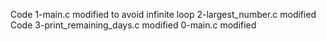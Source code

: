 Code 1-main.c modified to avoid infinite loop
2-largest_number.c modified
Code 3-print_remaining_days.c modified
0-main.c modified
